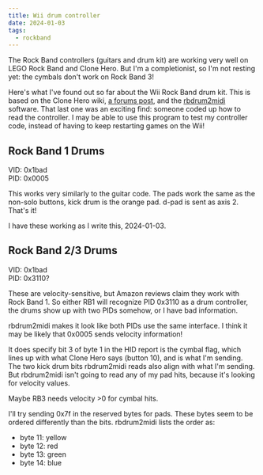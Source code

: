 ```yaml
---
title: Wii drum controller
date: 2024-01-03
tags:
  - rockband
---
```


The Rock Band controllers (guitars and drum kit)
are working very well on LEGO Rock Band and Clone Hero.
But I'm a completionist,
so I'm not resting yet:
the cymbals don't work on Rock Band 3!

Here's what I've found out so far about the Wii Rock Band drum kit.
This is
based on 
the Clone Hero wiki,
[a forums post](https://discourse.zynthian.org/t/rockband-drums-joystick-as-a-drum-controller/2475/3),
and the
[rbdrum2midi](https://github.com/rbdrum2midi/rbdrum2midi/blob/master/src/rbkit.c)
software.
That last one was an exciting find:
someone coded up how to read the controller.
I may be able to use this program to test my controller code,
instead of having to keep restarting games on the Wii!


Rock Band 1 Drums
-----------------

VID: 0x1bad  
PID: 0x0005

This works very similarly to the guitar code.
The pads work the same as the non-solo buttons,
kick drum is the orange pad.
d-pad is sent as axis 2.
That's it!

I have these working as I write this,
2024-01-03.


Rock Band 2/3 Drums
-------------------

VID: 0x1bad  
PID: 0x3110?

These are velocity-sensitive,
but Amazon reviews claim they work with Rock Band 1.
So either RB1 will recognize PID 0x3110 as a drum controller,
the drums show up with two PIDs somehow,
or I have bad information.

rbdrum2midi makes it look like 
both PIDs use the same interface.
I think it may be likely that 0x0005 sends velocity information!

It does specify bit 3 of byte 1 in the HID report
is the cymbal flag,
which lines up with what Clone Hero says (button 10),
and is what I'm sending.
The two kick drum bits rbdrum2midi reads
also align with what I'm sending.
But rbdrum2midi isn't going to read any of my pad hits,
because it's looking for velocity values.

Maybe RB3 needs velocity >0 for cymbal hits.

I'll try sending 0x7f
in the reserved bytes for pads.
These bytes seem to be ordered differently than the bits.
rbdrum2midi lists the order as:

* byte 11: yellow
* byte 12: red
* byte 13: green
* byte 14: blue
